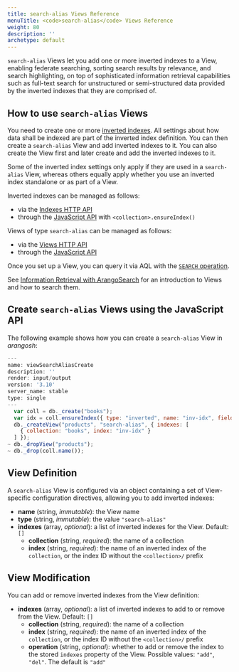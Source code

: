 ```yaml
---
title: search-alias Views Reference
menuTitle: <code>search-alias</code> Views Reference
weight: 80
description: ''
archetype: default
---
```

`search-alias` Views let you add one or more inverted indexes to a View, enabling
federate searching, sorting search results by relevance, and search highlighting, on top of
sophisticated information retrieval capabilities such as full-text search for
unstructured or semi-structured data provided by the inverted indexes that they
are comprised of.

## How to use `search-alias` Views

You need to create one or more [inverted indexes](../indexing/working-with-indexes/persistent-indexes.md).
All settings about how data shall be indexed are part of the inverted index
definition. You can then create a `search-alias` View and add inverted indexes
to it. You can also create the View first and later create and add the inverted
indexes to it.

Some of the inverted index settings only apply if they are used in a
`search-alias` View, whereas others equally apply whether you use an inverted
index standalone or as part of a View.

Inverted indexes can be managed as follows:
- via the [Indexes HTTP API](../../http/indexes/inverted.md)
- through the [JavaScript API](../indexing/working-with-indexes/_index.md#creating-an-index)
  with `<collection>.ensureIndex()`

Views of type `search-alias` can be managed as follows:
- via the [Views HTTP API](../../http/views/_index.md)
- through the [JavaScript API](../../develop/javascript-api/@arangodb/db-object.md#views)

Once you set up a View, you can query it via AQL with the
[`SEARCH` operation](../../aql/high-level-operations/search.md).

See [Information Retrieval with ArangoSearch](_index.md) for an
introduction to Views and how to search them.

## Create `search-alias` Views using the JavaScript API

The following example shows how you can create a `search-alias` View in _arangosh_:

```js
---
name: viewSearchAliasCreate
description: ''
render: input/output
version: '3.10'
server_name: stable
type: single
---
  var coll = db._create("books");
  var idx = coll.ensureIndex({ type: "inverted", name: "inv-idx", fields: [ { name: "title", analyzer: "text_en" } ] });
  db._createView("products", "search-alias", { indexes: [
    { collection: "books", index: "inv-idx" }
  ] });
~ db._dropView("products");
~ db._drop(coll.name());
```

## View Definition

A `search-alias` View is configured via an object containing a set of
View-specific configuration directives, allowing you to add inverted indexes:

- **name** (string, _immutable_): the View name
- **type** (string, _immutable_): the value `"search-alias"`
- **indexes** (array, _optional_): a list of inverted indexes for the View.
  Default: `[]`
  - **collection** (string, _required_): the name of a collection
  - **index** (string, _required_): the name of an inverted index of the
    `collection`, or the index ID without the `<collection>/` prefix

## View Modification

You can add or remove inverted indexes from the View definition:

- **indexes** (array, _optional_): a list of inverted indexes to add to or
  remove from the View. Default: `[]`
  - **collection** (string, _required_): the name of a collection
  - **index** (string, _required_): the name of an inverted index of the
    `collection`, or the index ID without the `<collection>/` prefix
  - **operation** (string, _optional_): whether to add or remove the index to
    the stored `indexes` property of the View. Possible values: `"add"`, `"del"`.
    The default is `"add"`
